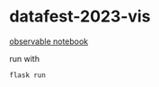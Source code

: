 # datafest-2023-vis

[observable notebook](https://observablehq.com/d/175c0c86fa1440a6)

run with

```sh
flask run
```